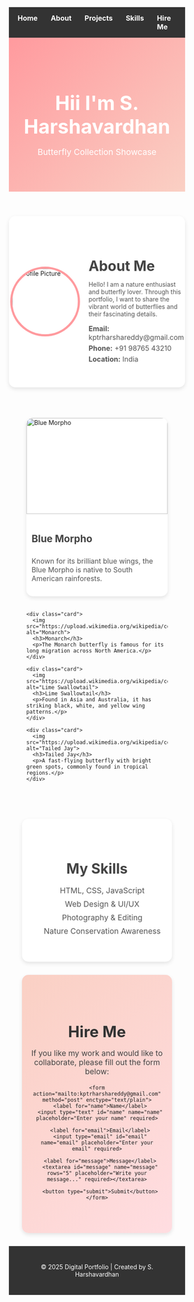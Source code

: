 <!DOCTYPE html>
<html lang="en">
<head>
  <meta charset="UTF-8">
  <meta name="viewport" content="width=device-width, initial-scale=1.0">
  <title>Digital Portfolio - Butterfly Collection</title>
  <style>
    /* Reset */
    * {
      margin: 0;
      padding: 0;
      box-sizing: border-box;
    }

    body {
      font-family: Arial, sans-serif;
      background: #f5f7fa;
      color: #333;
      line-height: 1.6;
    }

    /* Navigation */
    nav {
      background: #333;
      padding: 15px 20px;
      display: flex;
      justify-content: center;
      gap: 30px;
      position: sticky;
      top: 0;
      z-index: 1000;
    }

    nav a {
      color: white;
      text-decoration: none;
      font-size: 1rem;
      font-weight: bold;
      transition: color 0.3s;
    }

    nav a:hover {
      color: #ff9a9e;
    }

    header {
      background: linear-gradient(135deg, #ff9a9e, #fad0c4);
      color: white;
      text-align: center;
      padding: 60px 20px;
    }

    header h1 {
      font-size: 2.8rem;
      margin-bottom: 10px;
    }

    header p {
      font-size: 1.2rem;
    }

    /* About Me */
    .about {
      display: flex;
      align-items: center;
      justify-content: center;
      gap: 20px;
      padding: 50px 20px;
      background: white;
      margin: 30px auto;
      border-radius: 15px;
      max-width: 1000px;
      box-shadow: 0 4px 10px rgba(0,0,0,0.1);
    }

    .about img {
      width: 160px;
      height: 160px;
      border-radius: 50%;
      object-fit: cover;
      border: 5px solid #ff9a9e;
    }

    .about-text {
      max-width: 650px;
    }

    .about-text h2 {
      margin-bottom: 12px;
      font-size: 2rem;
      color: #444;
    }

    .about-text p {
      margin-bottom: 15px;
      color: #555;
    }

    .contact {
      margin-top: 10px;
    }

    .contact p {
      margin: 5px 0;
      font-size: 1rem;
    }

    /* Projects / Gallery */
    .gallery {
      display: grid;
      grid-template-columns: repeat(auto-fit, minmax(250px, 1fr));
      gap: 20px;
      padding: 40px;
    }

    .card {
      background: white;
      border-radius: 15px;
      box-shadow: 0 4px 10px rgba(0,0,0,0.1);
      overflow: hidden;
      transition: transform 0.3s ease;
    }

    .card:hover {
      transform: translateY(-5px);
    }

    .card img {
      width: 100%;
      height: 220px;
      object-fit: cover;
    }

    .card h3 {
      font-size: 1.4rem;
      padding: 12px;
      color: #444;
    }

    .card p {
      padding: 0 12px 15px;
      font-size: 1rem;
      color: #555;
    }

    /* Skills Section */
    .skills {
      padding: 50px 20px;
      text-align: center;
      background: white;
      margin: 30px;
      border-radius: 15px;
      box-shadow: 0 4px 10px rgba(0,0,0,0.1);
    }

    .skills h2 {
      margin-bottom: 20px;
      font-size: 2rem;
      color: #444;
    }

    .skills ul {
      list-style: none;
    }

    .skills ul li {
      font-size: 1.1rem;
      margin: 10px 0;
      color: #555;
    }

    /* Hire Me Section */
    .hire {
      text-align: center;
      padding: 60px 20px;
      background: linear-gradient(135deg, #fad0c4, #ffdde1);
      margin: 30px;
      border-radius: 15px;
      box-shadow: 0 4px 10px rgba(0,0,0,0.1);
    }

    .hire h2 {
      font-size: 2.2rem;
      margin-bottom: 15px;
      color: #333;
    }

    .hire p {
      font-size: 1.1rem;
      margin-bottom: 20px;
      color: #444;
    }

    /* Contact Form */
    .hire form {
      max-width: 500px;
      margin: 0 auto;
      text-align: left;
    }

    .hire label {
      display: block;
      margin: 10px 0 5px;
      font-weight: bold;
      color: #333;
    }

    .hire input, 
    .hire textarea {
      width: 100%;
      padding: 10px;
      border: 1px solid #ccc;
      border-radius: 8px;
      margin-bottom: 15px;
      font-size: 1rem;
    }

    .hire button {
      display: block;
      width: 100%;
      padding: 12px;
      font-size: 1rem;
      font-weight: bold;
      background: #ff9a9e;
      color: white;
      border: none;
      border-radius: 30px;
      cursor: pointer;
      transition: background 0.3s ease;
    }

    .hire button:hover {
      background: #ff6a6a;
    }

    /* Footer */
    footer {
      text-align: center;
      padding: 25px;
      background: #333;
      color: white;
      margin-top: 20px;
    }
  </style>
</head>
<body>

  <!-- Navigation -->
  <nav>
    <a href="#home">Home</a>
    <a href="#about">About</a>
    <a href="#projects">Projects</a>
    <a href="#skills">Skills</a>
    <a href="#hire">Hire Me</a>
  </nav>

  <!-- Header -->
  <header id="home">
    <h1>Hii I'm S. Harshavardhan</h1>
    <p>Butterfly Collection Showcase</p>
  </header>

  <!-- About Me Section -->
  <section class="about" id="about">
    <img src="https://via.placeholder.com/160" alt="Profile Picture">
    <div class="about-text">
      <h2>About Me</h2>
      <p>Hello! I am a nature enthusiast and butterfly lover. Through this portfolio, I want to share the vibrant world of butterflies and their fascinating details.</p>
      <div class="contact">
        <p><strong>Email:</strong> kptrharshareddy@gmail.com</p>
        <p><strong>Phone:</strong> +91 98765 43210</p>
        <p><strong>Location:</strong> India</p>
      </div>
    </div>
  </section>

  <!-- Projects Section -->
  <section class="gallery" id="projects">
    <div class="card">
      <img src="https://upload.wikimedia.org/wikipedia/commons/7/73/Morpho_menelaus_MHNT_dos.jpg" alt="Blue Morpho">
      <h3>Blue Morpho</h3>
      <p>Known for its brilliant blue wings, the Blue Morpho is native to South American rainforests.</p>
    </div>

    <div class="card">
      <img src="https://upload.wikimedia.org/wikipedia/commons/e/e0/Monarch_Butterfly_Danaus_plexippus.jpg" alt="Monarch">
      <h3>Monarch</h3>
      <p>The Monarch butterfly is famous for its long migration across North America.</p>
    </div>

    <div class="card">
      <img src="https://upload.wikimedia.org/wikipedia/commons/2/26/Papilio_demoleus_1.jpg" alt="Lime Swallowtail">
      <h3>Lime Swallowtail</h3>
      <p>Found in Asia and Australia, it has striking black, white, and yellow wing patterns.</p>
    </div>

    <div class="card">
      <img src="https://upload.wikimedia.org/wikipedia/commons/c/c2/Tailed_Jay_Ganeshgudi_Jan2016_IMG_7247_03.jpg" alt="Tailed Jay">
      <h3>Tailed Jay</h3>
      <p>A fast-flying butterfly with bright green spots, commonly found in tropical regions.</p>
    </div>
  </section>

  <!-- Skills Section -->
  <section class="skills" id="skills">
    <h2>My Skills</h2>
    <ul>
      <li>HTML, CSS, JavaScript</li>
      <li>Web Design & UI/UX</li>
      <li>Photography & Editing</li>
      <li>Nature Conservation Awareness</li>
    </ul>
  </section>

  <!-- Hire Me Section -->
  <section class="hire" id="hire">
    <h2>Hire Me</h2>
    <p>If you like my work and would like to collaborate, please fill out the form below:</p>

    <form action="mailto:kptrharshareddy@gmail.com" method="post" enctype="text/plain">
      <label for="name">Name</label>
      <input type="text" id="name" name="name" placeholder="Enter your name" required>

      <label for="email">Email</label>
      <input type="email" id="email" name="email" placeholder="Enter your email" required>

      <label for="message">Message</label>
      <textarea id="message" name="message" rows="5" placeholder="Write your message..." required></textarea>

      <button type="submit">Submit</button>
    </form>
  </section>

  <!-- Footer -->
  <footer>
    <p>© 2025 Digital Portfolio | Created by S. Harshavardhan</p>
  </footer>

</body>
</html>
